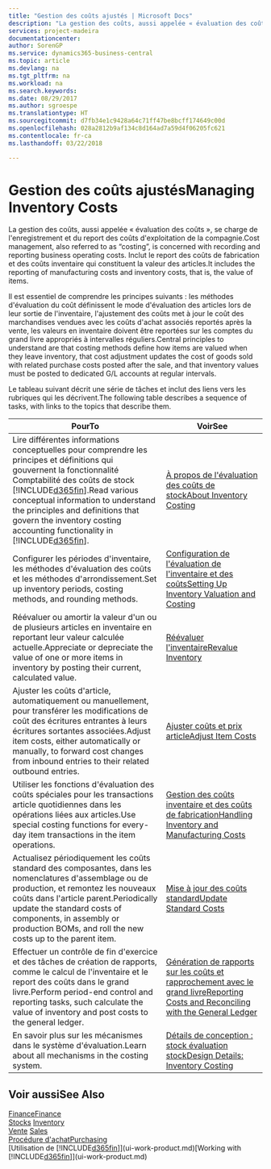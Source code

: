 ```yaml
---
title: "Gestion des coûts ajustés | Microsoft Docs"
description: "La gestion des coûts, aussi appelée « évaluation des coûts », se charge de l'enregistrement et du report des coûts d'exploitation de la compagnie. Inclut le report des coûts de fabrication et des coûts inventaire qui constituent la valeur des articles."
services: project-madeira
documentationcenter: 
author: SorenGP
ms.service: dynamics365-business-central
ms.topic: article
ms.devlang: na
ms.tgt_pltfrm: na
ms.workload: na
ms.search.keywords: 
ms.date: 08/29/2017
ms.author: sgroespe
ms.translationtype: HT
ms.sourcegitcommit: d7fb34e1c9428a64c71ff47be8bcff174649c00d
ms.openlocfilehash: 028a2812b9af134c8d164ad7a59d4f06205fc621
ms.contentlocale: fr-ca
ms.lasthandoff: 03/22/2018

---
```

# <a name="managing-inventory-costs"></a><span data-ttu-id="070b9-104">Gestion des coûts ajustés</span><span class="sxs-lookup"><span data-stu-id="070b9-104">Managing Inventory Costs</span></span>
<span data-ttu-id="070b9-105">La gestion des coûts, aussi appelée « évaluation des coûts », se charge de l'enregistrement et du report des coûts d'exploitation de la compagnie.</span><span class="sxs-lookup"><span data-stu-id="070b9-105">Cost management, also referred to as “costing”, is concerned with recording and reporting business operating costs.</span></span> <span data-ttu-id="070b9-106">Inclut le report des coûts de fabrication et des coûts inventaire qui constituent la valeur des articles.</span><span class="sxs-lookup"><span data-stu-id="070b9-106">It includes the reporting of manufacturing costs and inventory costs, that is, the value of items.</span></span>   

<span data-ttu-id="070b9-107">Il est essentiel de comprendre les principes suivants : les méthodes d'évaluation du coût définissent le mode d'évaluation des articles lors de leur sortie de l'inventaire, l'ajustement des coûts met à jour le coût des marchandises vendues avec les coûts d'achat associés reportés après la vente, les valeurs en inventaire doivent être reportées sur les comptes du grand livre appropriés à intervalles réguliers.</span><span class="sxs-lookup"><span data-stu-id="070b9-107">Central principles to understand are that costing methods define how items are valued when they leave inventory, that cost adjustment updates the cost of goods sold with related purchase costs posted after the sale, and that inventory values must be posted to dedicated G/L accounts at regular intervals.</span></span>

<span data-ttu-id="070b9-108">Le tableau suivant décrit une série de tâches et inclut des liens vers les rubriques qui les décrivent.</span><span class="sxs-lookup"><span data-stu-id="070b9-108">The following table describes a sequence of tasks, with links to the topics that describe them.</span></span>

|<span data-ttu-id="070b9-109">**Pour**</span><span class="sxs-lookup"><span data-stu-id="070b9-109">**To**</span></span>|<span data-ttu-id="070b9-110">**Voir**</span><span class="sxs-lookup"><span data-stu-id="070b9-110">**See**</span></span>|  
|------------|-------------|  
|<span data-ttu-id="070b9-111">Lire différentes informations conceptuelles pour comprendre les principes et définitions qui gouvernent la fonctionnalité Comptabilité des coûts de stock [!INCLUDE[d365fin](includes/d365fin_md.md)].</span><span class="sxs-lookup"><span data-stu-id="070b9-111">Read various conceptual information to understand the principles and definitions that govern the inventory costing accounting functionality in [!INCLUDE[d365fin](includes/d365fin_md.md)].</span></span>|[<span data-ttu-id="070b9-112">À propos de l'évaluation des coûts de stock</span><span class="sxs-lookup"><span data-stu-id="070b9-112">About Inventory Costing</span></span>](finance-learn-about-costing.md)|  
|<span data-ttu-id="070b9-113">Configurer les périodes d'inventaire, les méthodes d'évaluation des coûts et les méthodes d'arrondissement.</span><span class="sxs-lookup"><span data-stu-id="070b9-113">Set up inventory periods, costing methods, and rounding methods.</span></span>|[<span data-ttu-id="070b9-114">Configuration de l'évaluation de l'inventaire et des coûts</span><span class="sxs-lookup"><span data-stu-id="070b9-114">Setting Up Inventory Valuation and Costing</span></span>](finance-set-up-inventory-valuation-and-costing.md)|
|<span data-ttu-id="070b9-115">Réévaluer ou amortir la valeur d'un ou de plusieurs articles en inventaire en reportant leur valeur calculée actuelle.</span><span class="sxs-lookup"><span data-stu-id="070b9-115">Appreciate or depreciate the value of one or more items in inventory by posting their current, calculated value.</span></span>|[<span data-ttu-id="070b9-116">Réévaluer l'inventaire</span><span class="sxs-lookup"><span data-stu-id="070b9-116">Revalue Inventory</span></span>](inventory-how-revalue-inventory.md)|
|<span data-ttu-id="070b9-117">Ajuster les coûts d'article, automatiquement ou manuellement, pour transférer les modifications de coût des écritures entrantes à leurs écritures sortantes associées.</span><span class="sxs-lookup"><span data-stu-id="070b9-117">Adjust item costs, either automatically or manually, to forward cost changes from inbound entries to their related outbound entries.</span></span>|[<span data-ttu-id="070b9-118">Ajuster coûts et prix article</span><span class="sxs-lookup"><span data-stu-id="070b9-118">Adjust Item Costs</span></span>](inventory-how-adjust-item-costs.md)|
|<span data-ttu-id="070b9-119">Utiliser les fonctions d'évaluation des coûts spéciales pour les transactions article quotidiennes dans les opérations liées aux articles.</span><span class="sxs-lookup"><span data-stu-id="070b9-119">Use special costing functions for every-day item transactions in the item operations.</span></span>|[<span data-ttu-id="070b9-120">Gestion des coûts inventaire et des coûts de fabrication</span><span class="sxs-lookup"><span data-stu-id="070b9-120">Handling Inventory and Manufacturing Costs</span></span>](finance-handle-inventory-and-manufacturing-costs.md)|  
|<span data-ttu-id="070b9-121">Actualisez périodiquement les coûts standard des composantes, dans les nomenclatures d'assemblage ou de production, et remontez les nouveaux coûts dans l'article parent.</span><span class="sxs-lookup"><span data-stu-id="070b9-121">Periodically update the standard costs of components, in assembly or production BOMs, and roll the new costs up to the parent item.</span></span>|[<span data-ttu-id="070b9-122">Mise à jour des coûts standard</span><span class="sxs-lookup"><span data-stu-id="070b9-122">Update Standard Costs</span></span>](finance-how-to-update-standard-costs.md)|
|<span data-ttu-id="070b9-123">Effectuer un contrôle de fin d'exercice et des tâches de création de rapports, comme le calcul de l'inventaire et le report des coûts dans le grand livre.</span><span class="sxs-lookup"><span data-stu-id="070b9-123">Perform period-end control and reporting tasks, such calculate the value of inventory and post costs to the general ledger.</span></span>|[<span data-ttu-id="070b9-124">Génération de rapports sur les coûts et rapprochement avec le grand livre</span><span class="sxs-lookup"><span data-stu-id="070b9-124">Reporting Costs and Reconciling with the General Ledger</span></span>](finance-report-costs-and-reconcile-with-the-general-ledger.md)|  
|<span data-ttu-id="070b9-125">En savoir plus sur les mécanismes dans le système d'évaluation.</span><span class="sxs-lookup"><span data-stu-id="070b9-125">Learn about all mechanisms in the costing system.</span></span>|[<span data-ttu-id="070b9-126">Détails de conception : stock évaluation stock</span><span class="sxs-lookup"><span data-stu-id="070b9-126">Design Details: Inventory Costing</span></span>](design-details-inventory-costing.md)|  

## <a name="see-also"></a><span data-ttu-id="070b9-127">Voir aussi</span><span class="sxs-lookup"><span data-stu-id="070b9-127">See Also</span></span>  
 [<span data-ttu-id="070b9-128">Finance</span><span class="sxs-lookup"><span data-stu-id="070b9-128">Finance</span></span>](finance.md)  
 <span data-ttu-id="070b9-129">[Stocks](inventory-manage-inventory.md) </span><span class="sxs-lookup"><span data-stu-id="070b9-129">[Inventory](inventory-manage-inventory.md) </span></span>  
 <span data-ttu-id="070b9-130">[Vente](sales-manage-sales.md) </span><span class="sxs-lookup"><span data-stu-id="070b9-130">[Sales](sales-manage-sales.md) </span></span>  
 [<span data-ttu-id="070b9-131">Procédure d'achat</span><span class="sxs-lookup"><span data-stu-id="070b9-131">Purchasing</span></span>](purchasing-manage-purchasing.md)  
 <span data-ttu-id="070b9-132">[Utilisation de [!INCLUDE[d365fin](includes/d365fin_md.md)]](ui-work-product.md)</span><span class="sxs-lookup"><span data-stu-id="070b9-132">[Working with [!INCLUDE[d365fin](includes/d365fin_md.md)]](ui-work-product.md)</span></span>

